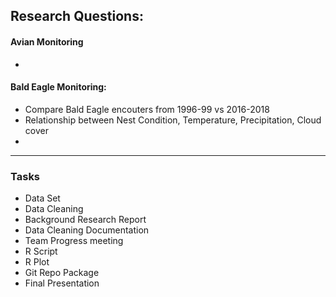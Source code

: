 ## Research Questions: 

#### Avian Monitoring
* 



#### Bald Eagle Monitoring:
* Compare Bald Eagle encouters from 1996-99 vs 2016-2018
* Relationship between Nest Condition, Temperature, Precipitation, Cloud cover
* 


___
### Tasks

* Data Set
* Data Cleaning
* Background Research Report
* Data Cleaning Documentation
* Team Progress meeting
* R Script
* R Plot
* Git Repo Package
* Final Presentation
